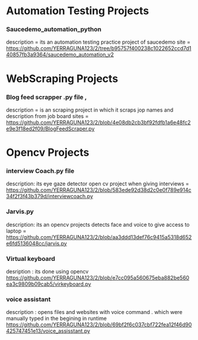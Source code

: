 # Automation Testing Projects
### Saucedemo_automation_python 
description = its an automation testing practice project of saucedemo site = https://github.com/YERRAGUNA123/2/tree/b95757f400238c1022652ccd7d140857fb3a9364/saucedemo_automation_v2 

# WebScraping Projects

### Blog feed scrapper .py file ,  
description = is an scraping project in which it scraps jop names and description from job board sites = https://github.com/YERRAGUNA123/2/blob/4e08db2cb3bf92fdfb1a6e48fc2e9e3f18ed2f09/BlogFeedScraper.py

# Opencv Projects
### interview Coach.py file 
description: its eye gaze detector open cv project when giving interviews =
https://github.com/YERRAGUNA123/2/blob/583ede92d38d2c0e0f789e914c34f2f3f43b379d/interviewcoach.py

### Jarvis.py 
description: its an opencv projects detects face and voice to give access to laptop =
https://github.com/YERRAGUNA123/2/blob/aa3ddd13def76c9415a5318d652e6fd5136048cc/jarvis.py

### Virtual keyboard
desription : its done using opencv 
https://github.com/YERRAGUNA123/2/blob/e7cc095a560675eba882be560ea3c9809b09cab5/virkeyboard.py

### voice assistant 
description : opens files and websites with voice command . which were manually typed in the begining in runtime
https://github.com/YERRAGUNA123/2/blob/69bf2f6c037cbf722fea12f46d90425747451e13/voice_assisstant.py



